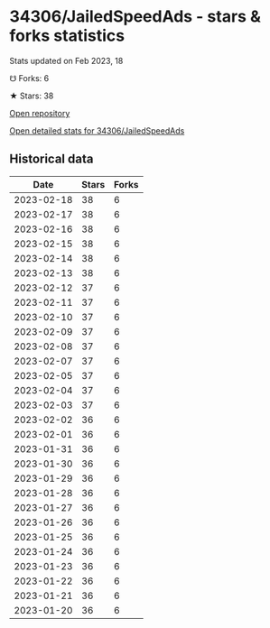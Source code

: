 # 34306/JailedSpeedAds - stars & forks statistics

Stats updated on Feb 2023, 18

☋ Forks: 6

★ Stars: 38

[Open repository](https://github.com/34306/JailedSpeedAds)

[Open detailed stats for 34306/JailedSpeedAds](https://reviewgithub.com/rep/34306/JailedSpeedAds)

## Historical data
| Date | Stars | Forks |
|------|-------|-------|
| 2023-02-18 | 38 | 6 | 
| 2023-02-17 | 38 | 6 | 
| 2023-02-16 | 38 | 6 | 
| 2023-02-15 | 38 | 6 | 
| 2023-02-14 | 38 | 6 | 
| 2023-02-13 | 38 | 6 | 
| 2023-02-12 | 37 | 6 | 
| 2023-02-11 | 37 | 6 | 
| 2023-02-10 | 37 | 6 | 
| 2023-02-09 | 37 | 6 | 
| 2023-02-08 | 37 | 6 | 
| 2023-02-07 | 37 | 6 | 
| 2023-02-05 | 37 | 6 | 
| 2023-02-04 | 37 | 6 | 
| 2023-02-03 | 37 | 6 | 
| 2023-02-02 | 36 | 6 | 
| 2023-02-01 | 36 | 6 | 
| 2023-01-31 | 36 | 6 | 
| 2023-01-30 | 36 | 6 | 
| 2023-01-29 | 36 | 6 | 
| 2023-01-28 | 36 | 6 | 
| 2023-01-27 | 36 | 6 | 
| 2023-01-26 | 36 | 6 | 
| 2023-01-25 | 36 | 6 | 
| 2023-01-24 | 36 | 6 | 
| 2023-01-23 | 36 | 6 | 
| 2023-01-22 | 36 | 6 | 
| 2023-01-21 | 36 | 6 | 
| 2023-01-20 | 36 | 6 | 

